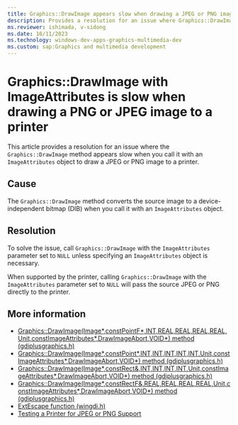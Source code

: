 ```yaml
---
title: Graphics::DrawImage appears slow when drawing a JPEG or PNG image to a printer
description: Provides a resolution for an issue where Graphics::DrawImage appears slow when you call it to draw a JPEG or PNG image to a printer. 
ms.reviewer: ishimada, v-sidong
ms.date: 10/11/2023
ms.technology: windows-dev-apps-graphics-multimedia-dev
ms.custom: sap:Graphics and multimedia development
---
```

# Graphics::DrawImage with ImageAttributes is slow when drawing a PNG or JPEG image to a printer

This article provides a resolution for an issue where the `Graphics::DrawImage` method appears slow when you call it with an `ImageAttributes` object to draw a JPEG or PNG image to a printer.

## Cause

The `Graphics::DrawImage` method converts the source image to a device-independent bitmap (DIB) when you call it with an `ImageAttributes` object.

## Resolution

To solve the issue, call `Graphics::DrawImage` with the `ImageAttributes` parameter set to `NULL` unless specifying an `ImageAttributes` object is necessary.

When supported by the printer, calling `Graphics::DrawImage` with the `ImageAttributes` parameter set to `NULL` will pass the source JPEG or PNG directly to the printer.

## More information

- [Graphics::DrawImage(Image*,constPointF*,INT,REAL,REAL,REAL,REAL,Unit,constImageAttributes*,DrawImageAbort,VOID*) method (gdiplusgraphics.h)](/windows/win32/api/gdiplusgraphics/nf-gdiplusgraphics-graphics-drawimage(image_constpointf_int_real_real_real_real_unit_constimageattributes_drawimageabort_void))
- [Graphics::DrawImage(Image*,constPoint*,INT,INT,INT,INT,INT,Unit,constImageAttributes*,DrawImageAbort,VOID*) method (gdiplusgraphics.h)](/windows/win32/api/gdiplusgraphics/nf-gdiplusgraphics-graphics-drawimage(image_constpoint_int_int_int_int_int_unit_constimageattributes_drawimageabort_void))
- [Graphics::DrawImage(Image*,constRect&,INT,INT,INT,INT,Unit,constImageAttributes*,DrawImageAbort,VOID*) method (gdiplusgraphics.h)](/windows/win32/api/gdiplusgraphics/nf-gdiplusgraphics-graphics-drawimage(image_constrect__int_int_int_int_unit_constimageattributes_drawimageabort_void))
- [Graphics::DrawImage(Image*,constRectF&,REAL,REAL,REAL,REAL,Unit,constImageAttributes*,DrawImageAbort,VOID*) method (gdiplusgraphics.h)](/windows/win32/api/gdiplusgraphics/nf-gdiplusgraphics-graphics-drawimage(image_constrectf__real_real_real_real_unit_constimageattributes_drawimageabort_void))
- [ExtEscape function (wingdi.h)](/windows/win32/api/wingdi/nf-wingdi-extescape)
- [Testing a Printer for JPEG or PNG Support](/windows/win32/gdi/testing-a-printer-for-jpeg-or-png-support)
